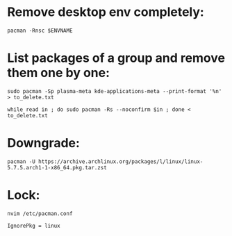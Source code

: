 
# Remove desktop env completely:

    pacman -Rnsc $ENVNAME


# List packages of a group and remove them one by one:

    sudo pacman -Sp plasma-meta kde-applications-meta --print-format '%n'  > to_delete.txt

    while read in ; do sudo pacman -Rs --noconfirm $in ; done < to_delete.txt


# Downgrade:

    pacman -U https://archive.archlinux.org/packages/l/linux/linux-5.7.5.arch1-1-x86_64.pkg.tar.zst


# Lock:

    nvim /etc/pacman.conf

    IgnorePkg = linux
